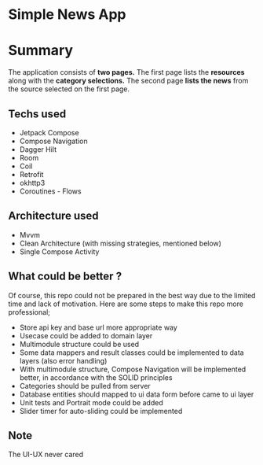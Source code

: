 # Simple News App

#  Summary

The application consists of **two pages.** The first page lists the **resources** along with the **category selections.** The second page **lists the news** from the source selected on the first page.

## Techs used

 - Jetpack Compose
 - Compose Navigation
 - Dagger Hilt
 - Room
 - Coil
 - Retrofit
 - okhttp3
 - Coroutines - Flows
 
## Architecture used
 - Mvvm
 - Clean Architecture (with missing strategies, mentioned below)
 - Single Compose Activity

## What could be better ?
Of course, this repo could not be prepared in the best way due to the limited time and lack of motivation. Here are some steps to make this repo more professional;
 - Store api key and base url more appropriate way
 - Usecase could be added to domain layer
 - Multimodule structure could be used
 - Some data mappers and result classes could be implemented to data layers (also error handling)
 - With multimodule structure, Compose Navigation will be implemented better, in accordance with the SOLID principles
 - Categories should be pulled from server
 - Database entities should mapped to ui data form before came to ui layer
 - Unit tests and Portrait mode could be added
 - Slider timer for auto-sliding could be implemented

## Note
The UI-UX never cared
